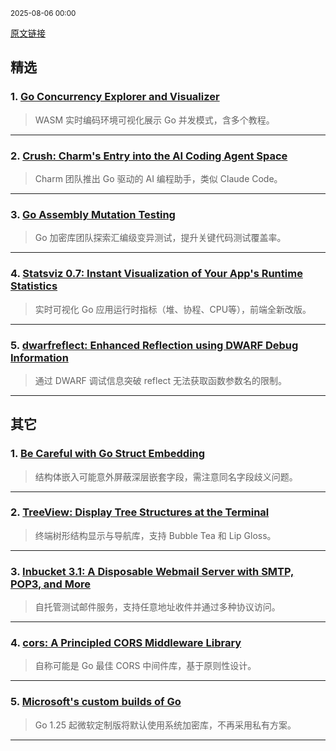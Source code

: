 <sub>2025-08-06 00:00</sub>


[原文链接](https://golangweekly.com/issues/565)


## 精选

### 1. [Go Concurrency Explorer and Visualizer](https://golangweekly.com/link/172730/rss)
> WASM 实时编码环境可视化展示 Go 并发模式，含多个教程。

---

### 2. [Crush: Charm's Entry into the AI Coding Agent Space](https://golangweekly.com/link/172732/rss)
> Charm 团队推出 Go 驱动的 AI 编程助手，类似 Claude Code。

---

### 3. [Go Assembly Mutation Testing](https://golangweekly.com/link/172738/rss)
> Go 加密库团队探索汇编级变异测试，提升关键代码测试覆盖率。

---

### 4. [Statsviz 0.7: Instant Visualization of Your App's Runtime Statistics](https://golangweekly.com/link/172743/rss)
> 实时可视化 Go 应用运行时指标（堆、协程、CPU等），前端全新改版。

---

### 5. [dwarfreflect: Enhanced Reflection using DWARF Debug Information](https://golangweekly.com/link/172749/rss)
> 通过 DWARF 调试信息突破 reflect 无法获取函数参数名的限制。

---

## 其它

### 1. [Be Careful with Go Struct Embedding](https://golangweekly.com/link/172739/rss)
> 结构体嵌入可能意外屏蔽深层嵌套字段，需注意同名字段歧义问题。

---

### 2. [TreeView: Display Tree Structures at the Terminal](https://golangweekly.com/link/172744/rss)
> 终端树形结构显示与导航库，支持 Bubble Tea 和 Lip Gloss。

---

### 3. [Inbucket 3.1: A Disposable Webmail Server with SMTP, POP3, and More](https://golangweekly.com/link/172747/rss)
> 自托管测试邮件服务，支持任意地址收件并通过多种协议访问。

---

### 4. [cors: A Principled CORS Middleware Library](https://golangweekly.com/link/172750/rss)
> 自称可能是 Go 最佳 CORS 中间件库，基于原则性设计。

---

### 5. [Microsoft's custom builds of Go](https://golangweekly.com/link/172737/rss)
> Go 1.25 起微软定制版将默认使用系统加密库，不再采用私有方案。

---
    